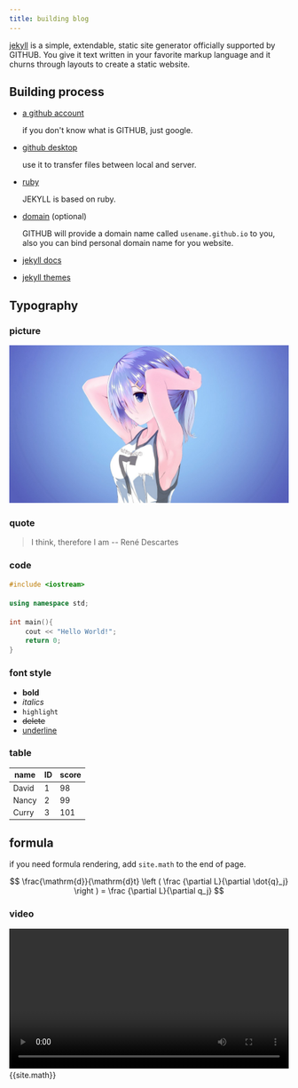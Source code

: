 ```yaml
---
title: building blog
---
```


[jekyll](https://jekyllrb.com) is a simple, extendable, static site generator officially supported by GITHUB. You give it text written in your favorite markup language and it churns through layouts to create a static website. 

## Building process

- [a github account](https://github.com)

  if you don't know what is GITHUB, just google. 

- [github desktop](https://git-scm.com/)

  use it to transfer files between local and server.

- [ruby](https://rubyinstaller.org/downloads/)

  JEKYLL is based on ruby.

- [domain](https://cloud.tencent.com/) (optional)

  GITHUB will provide a domain name called `usename.github.io` to you, also you can bind personal domain name for you website.

- [jekyll docs](https://jekyllrb.com/)

- [jekyll themes](https://jekyllthemes.org/)

## Typography

### picture
![图标](/img/example.jpg)

### quote
> I think, therefore I am -- René Descartes

### code
``` c++
#include <iostream>

using namespace std;

int main(){
    cout << "Hello World!";
    return 0;
}
```

### font style

- **bold**
- *italics*
- `highlight`
- ~~delete~~
- <u>underline</u>

### table

| name  | ID   | score |
| ----- | ---- | ----- |
| David | 1    | 98    |
| Nancy | 2    | 99    |
| Curry | 3    | 101   |

## formula

if you need formula rendering, add `site.math` to the end of page.


$$
\frac{\mathrm{d}}{\mathrm{d}t} \left ( \frac {\partial L}{\partial \dot{q}_j} \right ) = \frac {\partial L}{\partial q_j}
$$

### video

<video src="https://cdn-video.xinpianchang.com/5b7fc02a84108.mp4" width = "100%" controls="" preload=""></video>
{{site.math}}